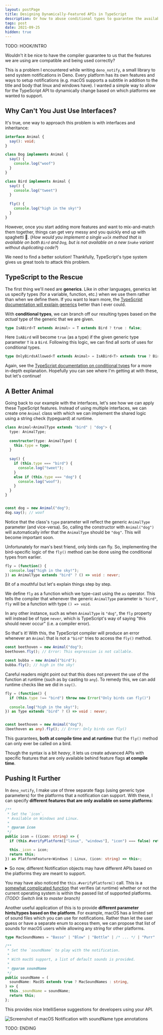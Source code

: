 ```yaml
---
layout: postPage
title: Designing Dynamically-Featured APIs in TypeScript
description: Or how to abuse conditional types to guarantee the availability of features at compile-time.
tags: post
date: 2021-09-25
hidden: true
---
```


TODO: HOOK/INTRO

Wouldn't it be nice to have the compiler guarantee to us that the features we are using are compatible and being used correctly?

This is a problem I encountered while writing `deno_notify`, a small library to send system notifications in Deno. Every platform has its own features and ways to setup notifications (e.g. macOS supports a subtitle in addition to the title and body that linux and windows have). I wanted a simple way to allow for the TypeScript API to dynamically change based on which platforms we wanted to support.

## Why Can't You Just Use Interfaces?

It's true, one way to approach this problem is with interfaces and inheritance:

```ts
interface Animal {
  say(): void;
}

class Dog implements Animal {
  say() {
    console.log("woof")
  }
}

class Bird implements Animal {
  say() {
    console.log("tweet")
  }
  
  fly() {
    console.log("high in the sky!")
  }
}
```

However, once you start adding more features and want to mix-and-match them together, things can get very messy and you quickly end up with spaghetti 🍝. (*How would you implement a single `walk` method that is available on both `Bird` and `Dog`, but is not available on a new `Snake` variant without duplicating code?*)

We need to find a better solution! Thankfully, TypeScript's type system gives us great tools to attack this problem.

## TypeScript to the Rescue

The first thing we'll need are **generics**. Like in other languages, generics let us specify types (for a variable, function, etc.) when we use them rather than when we define them. If you want to learn more, the [TypeScript documentation will explain generics](https://www.typescriptlang.org/docs/handbook/2/generics.html) better than I ever could.

With **conditional types**, we can branch off our resulting types based on the *actual* type of the generic that we are given.

```ts
type IsABird<T extends Animal> = T extends Bird ? true : false;
```

Here `IsABird` will become `true` (as a type) if the given generic type parameter `T` is a `Bird`. Following this logic, we can find all sorts of uses for conditional types.

```ts
type OnlyBirdsAllowed<T extends Animal> = IsABird<T> extends true ? Bird : Error;
```

Again, see the [TypeScript documentation on conditional types](https://www.typescriptlang.org/docs/handbook/2/conditional-types.html) for a more in-depth explanation. Hopefully you can see where I'm getting at with these, but let's continue!

## A Better Animal

Going back to our example with the interfaces, let's see how we can apply these TypeScript features. Instead of using multiple interfaces, we can create one `Animal` class with which we can implement the shared logic using a string check (typeguard) at runtime.

```ts
class Animal<AnimalType extends "bird" | "dog"> {
  type: AnimalType;
  
  constructor(type: AnimalType) {
    this.type = type;
  }
  
  say() {
    if (this.type === "bird") {
      console.log("tweet");
    }
    else if (this.type === "dog") {
      console.log("woof");
    }
  }
}


const dog = new Animal("dog");
dog.say(); // woof
```

Notice that the class's `type` parameter will reflect the generic `AnimalType` parameter (and vice-versa). So, calling the constructor with `Animal("dog")` will automatically infer that the `AnimalType` should be `"dog"`. This will become important soon.

Unfortunately for man's best friend, only birds can fly. So, implementing the bird-specific logic of the `fly()` method can be done using the conditional types from earlier.

```ts
fly = (function() {
  console.log("high in the sky!");
}) as AnimalType extends "bird" ? () => void : never;
```

Bit of a mouthful but let's explain things step by step.

We define `fly` as a function which we type-cast using the `as` operator. This tells the compiler that whenever the generic `AnimalType` parameter is `"bird"`, `fly` will be a function with type `() => void`.

In any other instance, such as when `AnimalType` is `"dog"`, the `fly` property will instead be of type `never`, which is TypeScript's way of saying "this should never occur" (i.e. a compiler error).

So that's it! With this, the TypeScript compiler will produce an error whenever an `Animal` that is not a `"bird"` tries to access the `fly()` method.

```ts
const beethoven = new Animal("dog");
beethoven.fly(); // Error: This expression is not callable.

const bubba = new Animal("bird");
bubba.fly(); // high in the sky!
```

Careful readers might point out that this does not prevent the use of the function at runtime (such as by casting to `any`). To remedy this, we can add runtime checks like we did in `say()`.

```ts
fly = (function() {
  if (this.type !== "bird") throw new Error("Only birds can fly()")
  
  console.log("high in the sky!");
}) as Type extends "bird" ? () => void : never;


const beethoven = new Animal("dog");
(beethoven as any).fly(); // Error: Only birds can fly()
```

This guarantees, **both at compile time and at runtime** that the `fly()` method can only ever be called on a bird.

Though the syntax is a bit *heavy*, it lets us create advanced APIs with specific features that are only available behind feature flags **at compile time**.

## Pushing It Further

In `deno_notify`, I make use of three separate flags (using generic type parameters) for the platforms that a notification can support. With these, I can specify **different features that are only available on some platforms**:

```ts
/**
 * Set the `icon`.
 * Available on Windows and Linux.
 * 
 * @param icon
 */
public icon = ((icon: string) => {
  if (this.#verifyPlatform(["linux", "windows"], "icon") === false) return;

  this._icon = icon;
  return this;
}) as PlatformFeature<Windows | Linux, (icon: string) => this>;
```

<details>
<summary>So now, different Notification objects may have different APIs based on the platforms they are meant to support.</summary>

For example, a multi-platform notification has no access to platform-specific features. Thus, the following will not compile.

```ts
const notif = new Notification();
// Notification.icon() is not cross-platform, this will error
linuxNotif.icon('/path/to/icon');
```

However, a notification that specifically targets linux or windows (or both) will compile and provide the "extended" API.

```ts
const linuxNotif = new Notification({ linux: true });
// Notification.icon() is now available
linuxNotif.icon('/path/to/icon');
```

And a notification that targets macos will not have access to that feature either, unless `strictSupport` is disabled.

```ts
// Second parameter is `strictSupport`
const linuxNotif = new Notification({ linux: true, macos: true }, false);
// Notification.icon() is silently ignored on macos, but works fine on linux.
linuxNotif.icon('/path/to/icon');
```

</details>

You may have also noticed the `this.#verifyPlatform()` call. This is a [somewhat complicated function](https://github.com/Pandawan/deno_notify/blob/platforms/ts/notification.ts#L208) that verifies (at runtime) whether or not the current operating system is within the passed list of supported platforms. *(TODO: Switch link to master branch)*

Another useful application of this is to provide **different parameter hints/types based on the platform**. For example, macOS has a limited set of sound files which you can use for notifications. Rather than let the user guess or have a separate enum to access them, we can propose that list of sounds for macOS users while allowing any string for other platforms.

```ts
type MacSoundNames = "Basso" | "Blow" | "Bottle" | /* ... */ | "Purr" | "Sosumi";

/**
 * Set the `soundName` to play with the notification.
 *
 * With macOS support, a list of default sounds is provided.
 *
 * @param soundName
 */
public soundName = (
  soundName: MacOS extends true ? MacSoundNames : string,
) => {
  this._soundName = soundName;
  return this;
};
```

This provides nice IntelliSense suggestions for developers using your API.

![Screenshot of macOS Notification with soundName type annotations](/images/blog/deno_notify-macos-hints.png)

TODO: ENDING
